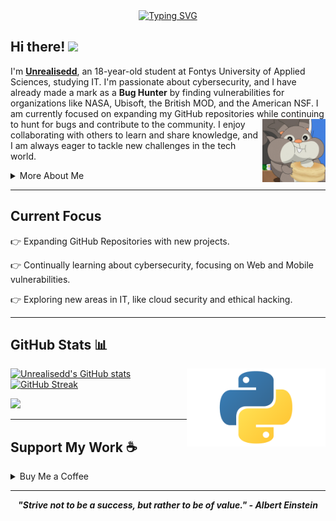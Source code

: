 <div align="center">
  <a href="https://git.io/typing-svg">
    <img src="https://readme-typing-svg.demolab.com?font=Fira+Code&pause=1000&color=00F5FF&width=435&lines=Aspiring+IT+Pro+and+Bug+Hunter;Always+Learning+and+Growing" alt="Typing SVG" />
  </a>
</div>

<h2 align="left">
  Hi there! 
  <img src="https://media.giphy.com/media/hvRJCLFzcasrR4ia7z/giphy.gif" width="25px"/>
</h2>

I'm **[Unrealisedd](https://github.com/Unrealisedd)**, an 18-year-old student at Fontys University of Applied Sciences, studying IT. I'm passionate about cybersecurity, and I have already made a mark as a **Bug Hunter** by finding vulnerabilities for organizations like NASA, Ubisoft, the British MOD, and the American NSF. I am currently focused on expanding my GitHub repositories while continuing to hunt for bugs and contribute to the community.
<img width="20%" align='right' src="https://github.com/Unrealisedd/Unrealisedd/blob/main/90004000.png">
I enjoy collaborating with others to learn and share knowledge, and I am always eager to tackle new challenges in the tech world.




<details>
  <summary>More About Me</summary>

- **Name**: Unrealisedd
- **From**: the Netherlands
- **Role**: IT Student | Bug Hunter | Simple Tool Dev For Myself
- **Specialties**: Vulnerability Assessment, Bug Hunting, Reverse Engineering
- **Currently Learning**: Advanced Web Pentesting, Cybersecurity Research
- **Contact**: [vanmoorseltim@outlook.com](mailto:vanmoorseltim@outlook.com) Or Unrealisedd on discord

</details>

---

<h2 id="present_status">Current Focus</h2>

👉 Expanding GitHub Repositories with new projects.

👉 Continually learning about cybersecurity, focusing on Web and Mobile vulnerabilities.

👉 Exploring new areas in IT, like cloud security and ethical hacking.

---

<h2 id="github_stats">GitHub Stats 📊</h2>

<img align="right" width="44%" src="https://github.com/Unrealisedd/Unrealisedd/blob/main/Python-Emblem-1166847703.png"/>

[![Unrealisedd's GitHub stats](https://github-readme-stats.vercel.app/api?username=Unrealisedd&theme=radical)](https://github.com/Unrealisedd/github-readme-stats)
[![GitHub Streak](https://streak-stats.demolab.com?user=Unrealisedd&theme=radical&card_width=450)](https://git.io/streak-stats)

<p align="left"><a href="https://github.com/your-username/github-readme-stats"><img src="https://github-readme-stats.vercel.app/api/top-langs/?username=Unrealisedd&layout=compact&theme=radical" width="450"/></a></p>

---

<h2 id="support_me">Support My Work ☕️</h2>

<details>
  <summary>Buy Me a Coffee</summary>

<p align="center"><img src="https://github.com/Unrealisedd/Unrealisedd/blob/main/0x0-1780947717.png" width="80%" height="auto"/></p>

<p align="center"><a href="https://buymeacoffee.com/Unrealisedd"><img src="https://img.shields.io/badge/Buy%20Me%20a%20Coffee-ffdd00?style=for-the-badge&logo=buy-me-a-coffee&logoColor=black"/></a></p>

</details>

---

<p align="center">
  <b><i>"Strive not to be a success, but rather to be of value." - Albert Einstein</i></b>
</p>
